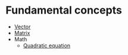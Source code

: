 # Fundamental concepts
+ [Vector](./vector/README.md)
+ [Matrix](./matrix/README.md)
+ Math
  - [Quadratic equation]()
